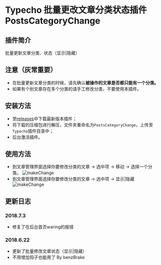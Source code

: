 # Typecho 批量更改文章分类状态插件 PostsCategoryChange

## 插件简介

批量更新文章分类、状态（显示|隐藏）

## 注意（灰常重要）

* 在批量更新文章分类的时候，请先确认**被操作的文章是否都只能有一个分类。**
* 如果有个别文章存在多个分类的请手工修改分类，不要使用本插件。

## 安装方法

* 至[releases](https://github.com/fuzqing/PostsCategoryChange/releases)中下载最新版本插件；
* 将下载的压缩包进行解压，文件夹重命名为`PostsCategoryChange`，上传至`Typecho`插件目录中；
* 后台激活插件。

## 使用方法

* 到文章管理界面选择你要修改分类的文章 -> 选中项 -> 移动 -> 选择一个分类。
![makeChange](http://p7dh1laws.bkt.clouddn.com/makeChange.gif)
* 到文章管理界面选择你要修改分类的文章 -> 选中项 -> 显示|隐藏
![makeChange](http://p7dh1laws.bkt.clouddn.com/changeStaus.gif)

## 更新日志

### 2018.7.3

* 修复了在后台首页waring的报错

### 2018.6.22

* 更新了批量修改文章状态（显示|隐藏）
* 不用增加钩子也能用了 By benzBrake 

